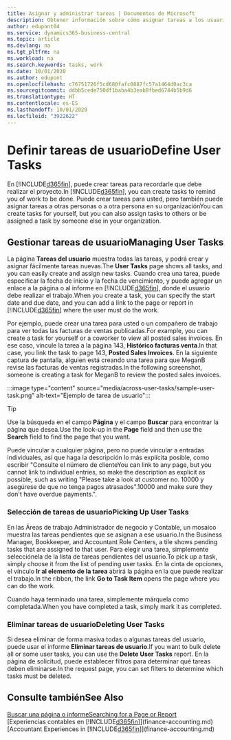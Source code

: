 ```yaml
---
title: Asignar y administrar tareas | Documentos de Microsoft
description: Obtener información sobre cómo asignar tareas a los usuarios, incluido su contable, en Business Central
author: edupont04
ms.service: dynamics365-business-central
ms.topic: article
ms.devlang: na
ms.tgt_pltfrm: na
ms.workload: na
ms.search.keywords: tasks, work
ms.date: 10/01/2020
ms.author: edupont
ms.openlocfilehash: c76751726f5cd680fafc0887fc57a1464d0ac3ca
ms.sourcegitcommit: ddbb5cede750df1baba4b3eab8fbed6744b5b9d6
ms.translationtype: HT
ms.contentlocale: es-ES
ms.lasthandoff: 10/01/2020
ms.locfileid: "3922622"
---
```

# <a name="define-user-tasks"></a><span data-ttu-id="46024-103">Definir tareas de usuario</span><span class="sxs-lookup"><span data-stu-id="46024-103">Define User Tasks</span></span>

<span data-ttu-id="46024-104">En [!INCLUDE[d365fin](includes/d365fin_md.md)], puede crear tareas para recordarle que debe realizar el proyecto.</span><span class="sxs-lookup"><span data-stu-id="46024-104">In [!INCLUDE[d365fin](includes/d365fin_md.md)], you can create tasks to remind you of work to be done.</span></span> <span data-ttu-id="46024-105">Puede crear tareas para usted, pero también puede asignar tareas a otras personas o a otra persona en su organización</span><span class="sxs-lookup"><span data-stu-id="46024-105">You can create tasks for yourself, but you can also assign tasks to others or be assigned a task by someone else in your organization.</span></span>  

## <a name="managing-user-tasks"></a><span data-ttu-id="46024-106">Gestionar tareas de usuario</span><span class="sxs-lookup"><span data-stu-id="46024-106">Managing User Tasks</span></span>

<span data-ttu-id="46024-107">La página **Tareas del usuario** muestra todas las tareas, y podrá crear y asignar fácilmente tareas nuevas.</span><span class="sxs-lookup"><span data-stu-id="46024-107">The **User Tasks** page shows all tasks, and you can easily create and assign new tasks.</span></span> <span data-ttu-id="46024-108">Cuando crea una tarea, puede especificar la fecha de inicio y la fecha de vencimiento, y puede agregar un enlace a la página o al informe en [!INCLUDE[d365fin](includes/d365fin_md.md)], donde el usuario debe realizar el trabajo.</span><span class="sxs-lookup"><span data-stu-id="46024-108">When you create a task, you can specify the start date and due date, and you can add a link to the page or report in [!INCLUDE[d365fin](includes/d365fin_md.md)] where the user must do the work.</span></span>  

<span data-ttu-id="46024-109">Por ejemplo, puede crear una tarea para usted o un compañero de trabajo para ver todas las facturas de ventas publicadas.</span><span class="sxs-lookup"><span data-stu-id="46024-109">For example, you can create a task for yourself or a coworker to view all posted sales invoices.</span></span> <span data-ttu-id="46024-110">En ese caso, vincule la tarea a la página 143, **Histórico facturas venta**.</span><span class="sxs-lookup"><span data-stu-id="46024-110">In that case, you link the task to page 143, **Posted Sales Invoices**.</span></span> <span data-ttu-id="46024-111">En la siguiente captura de pantalla, alguien está creando una tarea para que MeganB revise las facturas de ventas registradas.</span><span class="sxs-lookup"><span data-stu-id="46024-111">In the following screenshot, someone is creating a task for MeganB to review the posted sales invoices.</span></span>  

:::image type="content" source="media/across-user-tasks/sample-user-task.png" alt-text="Ejemplo de tarea de usuario":::

> [!TIP]  
> <span data-ttu-id="46024-113">Use la búsqueda en el campo **Página** y el campo **Buscar** para encontrar la página que desea.</span><span class="sxs-lookup"><span data-stu-id="46024-113">Use the look-up in the **Page** field and then use the **Search** field to find the page that you want.</span></span>  
>
> <span data-ttu-id="46024-114">Puede vincular a cualquier página, pero no puede vincular a entradas individuales, así que haga la descripción lo más explícita posible, como escribir "Consulte el número de cliente</span><span class="sxs-lookup"><span data-stu-id="46024-114">You can link to any page, but you cannot link to individual entries, so make the description as explicit as possible, such as writing "Please take a look at customer no.</span></span> <span data-ttu-id="46024-115">10000 y asegúrese de que no tenga pagos atrasados".</span><span class="sxs-lookup"><span data-stu-id="46024-115">10000 and make sure they don't have overdue payments.".</span></span>

### <a name="picking-up-user-tasks"></a><span data-ttu-id="46024-116">Selección de tareas de usuario</span><span class="sxs-lookup"><span data-stu-id="46024-116">Picking Up User Tasks</span></span>

<span data-ttu-id="46024-117">En las Áreas de trabajo Administrador de negocio y Contable, un mosaico muestra las tareas pendientes que se asignan a ese usuario.</span><span class="sxs-lookup"><span data-stu-id="46024-117">In the Business Manager, Bookkeeper, and Accountant Role Centers, a tile shows pending tasks that are assigned to that user.</span></span> <span data-ttu-id="46024-118">Para elegir una tarea, simplemente selecciónela de la lista de tareas pendientes del usuario.</span><span class="sxs-lookup"><span data-stu-id="46024-118">To pick up a task, simply choose it from the list of pending user tasks.</span></span> <span data-ttu-id="46024-119">En la cinta de opciones, el vínculo **Ir al elemento de la tarea** abrirá la página en la que puede realizar el trabajo.</span><span class="sxs-lookup"><span data-stu-id="46024-119">In the ribbon, the link **Go to Task Item** opens the page where you can do the work.</span></span>  

<span data-ttu-id="46024-120">Cuando haya terminado una tarea, simplemente márquela como completada.</span><span class="sxs-lookup"><span data-stu-id="46024-120">When you have completed a task, simply mark it as completed.</span></span>  

### <a name="deleting-user-tasks"></a><span data-ttu-id="46024-121">Eliminar tareas de usuario</span><span class="sxs-lookup"><span data-stu-id="46024-121">Deleting User Tasks</span></span>

<span data-ttu-id="46024-122">Si desea eliminar de forma masiva todas o algunas tareas del usuario, puede usar el informe **Eliminar tareas de usuario**.</span><span class="sxs-lookup"><span data-stu-id="46024-122">If you want to bulk delete all or some user tasks, you can use the **Delete User Tasks** report.</span></span> <span data-ttu-id="46024-123">En la página de solicitud, puede establecer filtros para determinar qué tareas deben eliminarse.</span><span class="sxs-lookup"><span data-stu-id="46024-123">In the request page, you can set filters to determine which tasks must be deleted.</span></span>  

## <a name="see-also"></a><span data-ttu-id="46024-124">Consulte también</span><span class="sxs-lookup"><span data-stu-id="46024-124">See Also</span></span>

[<span data-ttu-id="46024-125">Buscar una página o informe</span><span class="sxs-lookup"><span data-stu-id="46024-125">Searching for a Page or Report</span></span>](ui-search.md)  
<span data-ttu-id="46024-126">[Experiencias contables en [!INCLUDE[d365fin](includes/d365fin_md.md)]](finance-accounting.md)</span><span class="sxs-lookup"><span data-stu-id="46024-126">[Accountant Experiences in [!INCLUDE[d365fin](includes/d365fin_md.md)]](finance-accounting.md)</span></span>  
